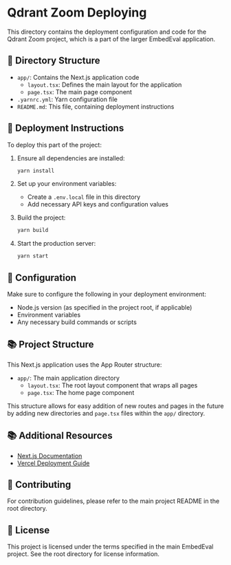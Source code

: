 # Qdrant Zoom Deploying

This directory contains the deployment configuration and code for the Qdrant Zoom project, which is a part of the larger EmbedEval application.

## 📁 Directory Structure

- `app/`: Contains the Next.js application code
  - `layout.tsx`: Defines the main layout for the application
  - `page.tsx`: The main page component
- `.yarnrc.yml`: Yarn configuration file
- `README.md`: This file, containing deployment instructions

## 🚀 Deployment Instructions

To deploy this part of the project:

1. Ensure all dependencies are installed:
   ```bash
   yarn install
   ```

2. Set up your environment variables:
   - Create a `.env.local` file in this directory
   - Add necessary API keys and configuration values

3. Build the project:
   ```bash
   yarn build
   ```

4. Start the production server:
   ```bash
   yarn start
   ```

## 🔧 Configuration

Make sure to configure the following in your deployment environment:

- Node.js version (as specified in the project root, if applicable)
- Environment variables
- Any necessary build commands or scripts

## 📚 Project Structure

This Next.js application uses the App Router structure:

- `app/`: The main application directory
  - `layout.tsx`: The root layout component that wraps all pages
  - `page.tsx`: The home page component

This structure allows for easy addition of new routes and pages in the future by adding new directories and `page.tsx` files within the `app/` directory.

## 📚 Additional Resources

- [Next.js Documentation](https://nextjs.org/docs)
- [Vercel Deployment Guide](https://vercel.com/docs/concepts/deployments/overview)

## 🤝 Contributing

For contribution guidelines, please refer to the main project README in the root directory.

## 📄 License

This project is licensed under the terms specified in the main EmbedEval project. See the root directory for license information.
